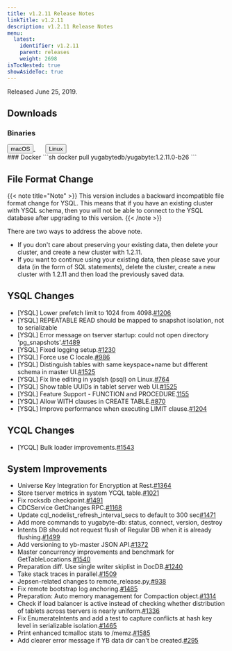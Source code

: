 ```yaml
---
title: v1.2.11 Release Notes
linkTitle: v1.2.11
description: v1.2.11 Release Notes
menu:
  latest:
    identifier: v1.2.11
    parent: releases
    weight: 2698
isTocNested: true
showAsideToc: true
---
```


Released June 25, 2019.

## Downloads
### Binaries
<a class="download-binary-link" href="https://downloads.yugabyte.com/yugabyte-ce-1.2.11.0-darwin.tar.gz">
  <button>
    <i class="fab fa-apple"></i><span class="download-text">macOS</span>
  </button>
</a>
&nbsp; &nbsp; &nbsp; 
<a class="download-binary-link" href="https://downloads.yugabyte.com/yugabyte-ce-1.2.11.0-linux.tar.gz">
  <button>
    <i class="fab fa-linux"></i><span class="download-text">Linux</span>
  </button>
</a>
<br />
### Docker
```sh
docker pull yugabytedb/yugabyte:1.2.11.0-b26
```

## File Format Change

{{< note title="Note" >}}
This version includes a backward incompatible file format change for YSQL. This means that if you have an existing cluster with YSQL schema, then you will not be able to connect to the YSQL database after upgrading to this version.
{{< /note >}}

There are two ways to address the above note.

* If you don't care about preserving your existing data, then delete your cluster, and create a new cluster with 1.2.11. 
* If you want to continue using your existing data, then please save your data (in the form of
  SQL statements), delete the cluster, create a new cluster with 1.2.11 and then load the previously saved data.

## YSQL Changes
* [YSQL] Lower prefetch limit to 1024 from 4098.[#1206](https://github.com/Yugabyte/yugabyte-db/issues/1206)
* [YSQL] REPEATABLE READ should be mapped to snapshot isolation, not to serializable
* [YSQL] Error message on tserver startup: could not open directory
  'pg_snapshots'.[#1489](https://github.com/Yugabyte/yugabyte-db/issues/1489)
* [YSQL] Fixed logging setup.[#1230](https://github.com/Yugabyte/yugabyte-db/issues/1230)
* [YSQL] Force use C locale.[#986](https://github.com/Yugabyte/yugabyte-db/issues/986)
* [YSQL] Distinguish tables with same keyspace+name but different schema in master
  UI.[#1525](https://github.com/Yugabyte/yugabyte-db/issues/1525)
* [YSQL] Fix line editing in ysqlsh (psql) on Linux.[#764](
  https://github.com/Yugabyte/yugabyte-db/issues/764)
* [YSQL] Show table UUIDs in tablet server web
  UI.[#1525](https://github.com/Yugabyte/yugabyte-db/issues/1525)
* [YSQL] Feature Support - FUNCTION and
  PROCEDURE.[1155](https://github.com/Yugabyte/yugabyte-db/issues/1155)
* [YSQL] Allow WITH clauses in CREATE
  TABLE.[#870](https://github.com/Yugabyte/yugabyte-db/issues/870)
* [YSQL] Improve performance when executing LIMIT
  clause.[#1204](https://github.com/Yugabyte/yugabyte-db/issues/1204)

## YCQL Changes
* [YCQL] Bulk loader improvements.[#1543](https://github.com/Yugabyte/yugabyte-db/issues/1543)

## System Improvements
* Universe Key Integration for Encryption at
  Rest.[#1364](https://github.com/Yugabyte/yugabyte-db/issues/1364)
* Store tserver metrics in system YCQL
  table.[#1021](https://github.com/Yugabyte/yugabyte-db/issues/1021)
* Fix rocksdb checkpoint.[#1491](https://github.com/Yugabyte/yugabyte-db/issues/1491)
* CDCService GetChanges RPC.[#1168](https://github.com/Yugabyte/yugabyte-db/issues/1168)
* Update cql_nodelist_refresh_interval_secs to default to 300
  sec[#1471](https://github.com/Yugabyte/yugabyte-db/issues/1471)
* Add more commands to yugabyte-db: status, connect, version, destroy 
* Intents DB should not request flush of Regular DB when it is already
  flushing.[#1499](https://github.com/Yugabyte/yugabyte-db/issues/1499)
* Add versioning to yb-master JSON API.[#1372](https://github.com/Yugabyte/yugabyte-db/issues/1372)
* Master concurrency improvements and benchmark for
  GetTableLocations.[#1540](https://github.com/Yugabyte/yugabyte-db/issues/1540)
* Preparation diff. Use single writer skiplist in
  DocDB.[#1240](https://github.com/Yugabyte/yugabyte-db/issues/1240)
* Take stack traces in parallel.[#1509](https://github.com/Yugabyte/yugabyte-db/issues/1509)
* Jepsen-related changes to
  remote_release.py,[#938](https://github.com/Yugabyte/yugabyte-db/issues/938)
* Fix remote bootstrap log anchoring.[#1485](https://github.com/Yugabyte/yugabyte-db/issues/1485)
* Preparation: Auto memory management for Compaction
  object.[#1314](https://github.com/Yugabyte/yugabyte-db/issues/1314)
* Check if load balancer is active instead of checking whether distribution of tablets across
  tservers is nearly uniform.[#1336](https://github.com/Yugabyte/yugabyte-db/issues/1336)
* Fix EnumerateIntents and add a test to capture conflicts at hash key level in serializable
  isolation.[#1465](https://github.com/Yugabyte/yugabyte-db/issues/1465)
*  Print enhanced tcmalloc stats to
  /memz.[#1585](https://github.com/Yugabyte/yugabyte-db/issues/1585)
* Add clearer error message if YB data dir can't be
  created.[#295](https://github.com/Yugabyte/yugabyte-db/issues/295)

